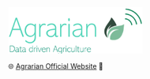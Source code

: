 ![](/assets/img/logo-small-green.png)


:globe_with_meridians: [Agrarian Official Website](https://agrarian-iot.github.io) :link:
